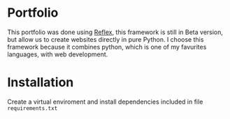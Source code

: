 # Portfolio
This portfolio was done using [Reflex](https://reflex.dev/), this framework is still in Beta version, but allow us to create websites directly in pure Python. 
I choose this framework because it combines python, which is one of my favurites languages, with web development.

# Installation

Create a virtual enviroment and install dependencies included in file `requirements.txt`